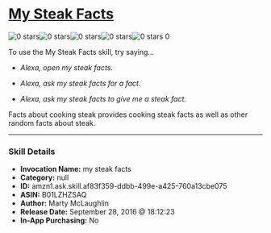 # [My Steak Facts](http://alexa.amazon.com/#skills/amzn1.ask.skill.af83f359-ddbb-499e-a425-760a13cbe075)
![0 stars](../../images/ic_star_border_black_18dp_1x.png)![0 stars](../../images/ic_star_border_black_18dp_1x.png)![0 stars](../../images/ic_star_border_black_18dp_1x.png)![0 stars](../../images/ic_star_border_black_18dp_1x.png)![0 stars](../../images/ic_star_border_black_18dp_1x.png) 0

To use the My Steak Facts skill, try saying...

* *Alexa, open my steak facts.*

* *Alexa, ask my steak facts for a fact.*

* *Alexa, ask my steak facts to give me a steak fact.*

Facts about cooking steak provides cooking steak facts as well as other random facts about steak.

***

### Skill Details

* **Invocation Name:** my steak facts
* **Category:** null
* **ID:** amzn1.ask.skill.af83f359-ddbb-499e-a425-760a13cbe075
* **ASIN:** B01LZHZSAQ
* **Author:** Marty McLaughlin
* **Release Date:** September 28, 2016 @ 18:12:23
* **In-App Purchasing:** No
